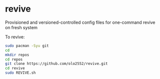 # revive
Provisioned and versioned-controlled config files for one-command revive on fresh system

To revive:
```bash
sudo pacman -Syu git
cd
mkdir repos
cd repos
git clone https://github.com/olo2552/revive.git
cd revive
sudo REVIVE.sh
```
